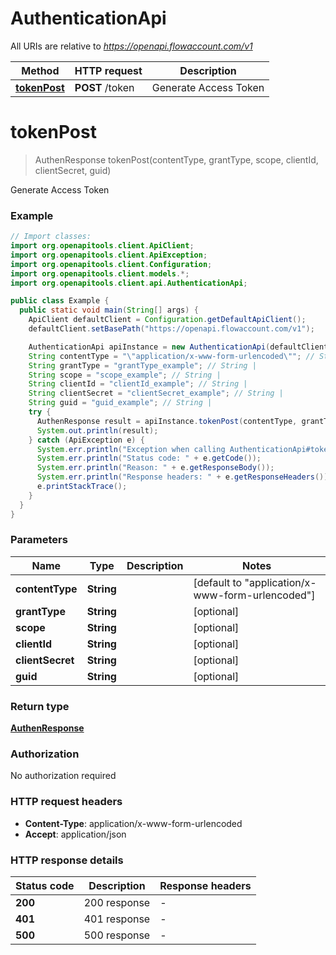 # AuthenticationApi

All URIs are relative to *https://openapi.flowaccount.com/v1*

Method | HTTP request | Description
------------- | ------------- | -------------
[**tokenPost**](AuthenticationApi.md#tokenPost) | **POST** /token | Generate Access Token


<a name="tokenPost"></a>
# **tokenPost**
> AuthenResponse tokenPost(contentType, grantType, scope, clientId, clientSecret, guid)

Generate Access Token

### Example
```java
// Import classes:
import org.openapitools.client.ApiClient;
import org.openapitools.client.ApiException;
import org.openapitools.client.Configuration;
import org.openapitools.client.models.*;
import org.openapitools.client.api.AuthenticationApi;

public class Example {
  public static void main(String[] args) {
    ApiClient defaultClient = Configuration.getDefaultApiClient();
    defaultClient.setBasePath("https://openapi.flowaccount.com/v1");

    AuthenticationApi apiInstance = new AuthenticationApi(defaultClient);
    String contentType = "\"application/x-www-form-urlencoded\""; // String | 
    String grantType = "grantType_example"; // String | 
    String scope = "scope_example"; // String | 
    String clientId = "clientId_example"; // String | 
    String clientSecret = "clientSecret_example"; // String | 
    String guid = "guid_example"; // String | 
    try {
      AuthenResponse result = apiInstance.tokenPost(contentType, grantType, scope, clientId, clientSecret, guid);
      System.out.println(result);
    } catch (ApiException e) {
      System.err.println("Exception when calling AuthenticationApi#tokenPost");
      System.err.println("Status code: " + e.getCode());
      System.err.println("Reason: " + e.getResponseBody());
      System.err.println("Response headers: " + e.getResponseHeaders());
      e.printStackTrace();
    }
  }
}
```

### Parameters

Name | Type | Description  | Notes
------------- | ------------- | ------------- | -------------
 **contentType** | **String**|  | [default to &quot;application/x-www-form-urlencoded&quot;]
 **grantType** | **String**|  | [optional]
 **scope** | **String**|  | [optional]
 **clientId** | **String**|  | [optional]
 **clientSecret** | **String**|  | [optional]
 **guid** | **String**|  | [optional]

### Return type

[**AuthenResponse**](AuthenResponse.md)

### Authorization

No authorization required

### HTTP request headers

 - **Content-Type**: application/x-www-form-urlencoded
 - **Accept**: application/json

### HTTP response details
| Status code | Description | Response headers |
|-------------|-------------|------------------|
**200** | 200 response |  -  |
**401** | 401 response |  -  |
**500** | 500 response |  -  |

